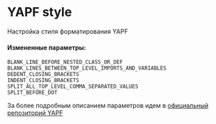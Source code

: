 # YAPF style
Настройка стиля форматирования YAPF 

#### Измененные параметры: 
```
BLANK_LINE_BEFORE_NESTED_CLASS_OR_DEF
BLANK_LINES_BETWEEN_TOP_LEVEL_IMPORTS_AND_VARIABLES
DEDENT_CLOSING_BRACKETS
INDENT_CLOSING_BRACKETS
SPLIT_ALL_TOP_LEVEL_COMMA_SEPARATED_VALUES
SPLIT_BEFORE_DOT
```

За более подробным описанием параметров идем в [официальный репозиторий YAPF](https://github.com/google/yapf/tree/main)
